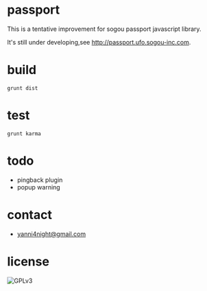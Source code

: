 passport
======

This is a tentative improvement for sogou passport javascript library.

It's still under developing,see <http://passport.ufo.sogou-inc.com>.

build
======

`grunt dist`

test
======

`grunt karma`

todo
======
 - pingback plugin
 - popup warning

contact
======
 - <yanni4night@gmail.com>

license
======

![GPLv3](http://www.gnu.org/graphics/gplv3-88x31.png)